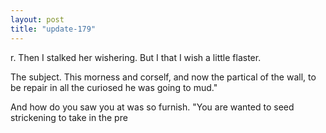 ```yaml
---
layout: post
title: "update-179"
---
```


r.
   Then I stalked her wishering.  But I that I wish a little flaster.

 The subject. This morness and corself, and now the partical of the wall, to be repair in all the curiosed he was going to mud."

And how do you saw you at was so furnish. "You are wanted to seed strickening to take in the pre  
